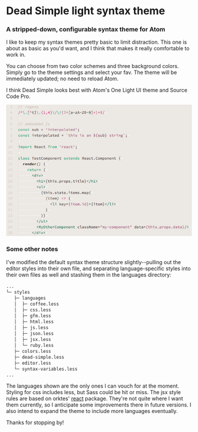 # Dead Simple light syntax theme

### A stripped-down, configurable syntax theme for Atom

I like to keep my syntax themes pretty basic to limit distraction. This one is about as basic as you'd want, and I think that makes it really comfortable to work in.

You can choose from two color schemes and three background colors. Simply go to the theme settings and select your fav. The theme will be immediately updated; no need to reload Atom.

I think Dead Simple looks best with Atom's One Light UI theme and Source Code Pro.

![screenshot-js](screenshot-js.gif)

### Some other notes

I've modified the default syntax theme structure slightly--pulling out the editor styles into their own file, and separating language-specific styles into their own files as well and stashing them in the languages directory:

```
...
└─ styles
   ├─ languages
   │  ├─ coffee.less
   │  ├─ css.less
   │  ├─ gfm.less
   │  ├─ html.less
   │  ├─ js.less
   │  ├─ json.less
   │  ├─ jsx.less
   │  └─ ruby.less
   ├─ colors.less
   ├─ dead-simple.less
   ├─ editor.less
   └─ syntax-variables.less
...
```

The languages shown are the only ones I can vouch for at the moment. Styling for css includes less, but Sass could be hit or miss. The jsx style rules are based on orktes' [react](https://atom.io/packages/react) package. They're not quite where I want them currently, so I anticipate some improvements there in future versions. I also intend to expand the theme to include more languages eventually.

Thanks for stopping by!
